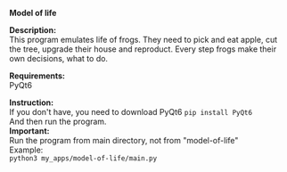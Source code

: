**Model of life**


**Description:**  
This program emulates life of frogs. They need to pick and eat apple, cut the tree, upgrade their house and reproduct. Every step frogs make their own decisions, what to do. 

**Requirements:**  
PyQt6

**Instruction:**  
If you don't have, you need to download PyQt6
```pip install PyQt6```  
And then run the program.  
**Important:**  
Run the program from main directory, not from "model-of-life"  
Example:  
```python3 my_apps/model-of-life/main.py```

